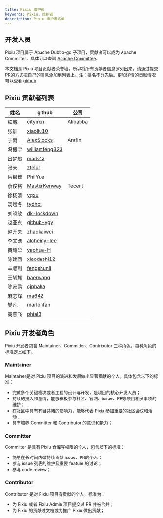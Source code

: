 ```yaml
---
title: Pixiu 维护者
keywords: Pixiu, 维护者
description: Pixiu 维护者名单
---
```


## 开发人员

Pixiu 项目属于 Apache Dubbo-go 子项目，贡献者可以成为 Apache Committer，具体可以查阅 [Apache Committee](https://projects.apache.org/committee.html?dubbo)。

本文档是 Pixiu 项目贡献者荣誉墙，所以将所有贡献者信息罗列出来，请通过提交PR的方式把自己的信息添加到列表上。注：排名不分先后。更加详情的贡献情况可以查看 [github](https://github.com/apache/dubbo-go-pixiu/graphs/contributors)

## Pixiu 贡献者列表

| 姓名   | github          | 公司             |
| ------ | --------------- | --------------- |
|  铁城  | [cityiron](https://github.com/cityiron)        | Alibabba        |
| 张训 | [xiaoliu10](https://github.com/xiaoliu10)       |         |
| 于雨 | [AlexStocks](https://github.com/AlexStocks)    | Antfin        |
| 冯振宇 | [williamfeng323](https://github.com/williamfeng323)      |         |
| 吕梦超   | [mark4z](https://github.com/mark4z)       |           |
| 张天   | [ztelur](https://github.com/ztelur)          |           |
| 岳枫博 | [PhilYue](https://github.com/PhilYue)      |           |
| 蔡俊铭   | [MasterKenway](https://github.com/MasterKenway)     | Tecent          |
| 徐杨清 | [yqxu](https://github.com/yqxu)     |          |
| 汤煜冬   | [tydhot ](https://github.com/tydhot)  |        |
| 刘晓敏   | [dk-lockdown](https://github.com/dk-lockdown)        |          |
| 赵亚东 | [github-ygy](https://github.com/github-ygy)      |             |
| 赵开未   | [zhaokaiwei](https://github.com/zhaokaiwei) |     |
| 李文浩 | [alchemy-lee](https://github.com/alchemy-lee)       |     |
| 黄耀华 | [yaohua-H](https://github.com/yaohua-H)          |           |
| 陈建国 | [xiaodashi12](https://github.com/xiaodashi12)         |           |
| 丰顺利 | [fengshunli](https://github.com/fengshunli)       |  |
| 王虓雄 | [baerwang](https://github.com/baerwang)         |    |
| 陈家鹏   | [cjphaha](https://github.com/cjphaha)         |           |
| 麻志辉 | [ma642](https://github.com/ma642)         |           |
| 樊凡 | [marlonfan](https://github.com/marlonfan) |  |
| 高燕飞 | [phial3](https://github.com/phial3) |  |

## Pixiu 开发者角色

Pixiu 开发者包含 Maintainer、Committer、Contributor 三种角色，每种角色的标准定义如下。

### Maintainer

Maintainer是对 Pixiu 项目的演进和发展做出显著贡献的个人。具体包含以下的标准：

*   完成多个关键模块或者工程的设计与开发，是项目的核心开发人员；
*   持续的投入和激情，能够积极参与社区、官网、issue、PR等项目相关事项的维护；
*   在社区中具有有目共睹的影响力，能够代表 Pixiu 参加重要的社区会议和活动；
*   具有培养 Committer 和 Contributor 的意识和能力；

### Committer

Committer 是具有 Pixiu 仓库写权限的个人，包含以下的标准：

*   能够在长时间内做持续贡献 issue、PR的个人；
*   参与 issue 列表的维护及重要 feature 的讨论；
*   参与 code review；

### Contributor

Contributor 是对 Pixiu 项目有贡献的个人，标准为：

*   为 Pixiu 或者 Pixiu Admin 项目提交过 PR 并被合并；
*   为 Pixiu 的贡献过文档或为推广 Pixiu 做出贡献；